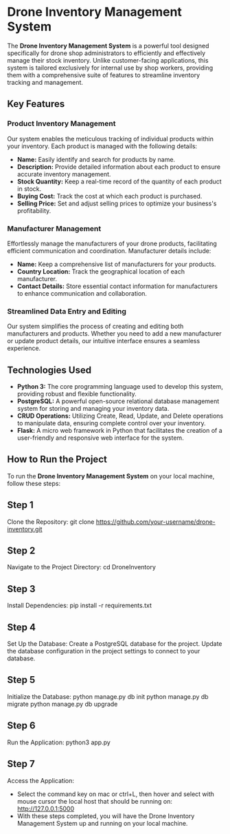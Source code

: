 # Drone Inventory Management System

The **Drone Inventory Management System** is a powerful tool designed specifically for drone shop administrators to efficiently and effectively manage their stock inventory. Unlike customer-facing applications, this system is tailored exclusively for internal use by shop workers, providing them with a comprehensive suite of features to streamline inventory tracking and management.

## Key Features

### Product Inventory Management

Our system enables the meticulous tracking of individual products within your inventory. Each product is managed with the following details:

- **Name:** Easily identify and search for products by name.
- **Description:** Provide detailed information about each product to ensure accurate inventory management.
- **Stock Quantity:** Keep a real-time record of the quantity of each product in stock.
- **Buying Cost:** Track the cost at which each product is purchased.
- **Selling Price:** Set and adjust selling prices to optimize your business's profitability.

### Manufacturer Management

Effortlessly manage the manufacturers of your drone products, facilitating efficient communication and coordination. Manufacturer details include:

- **Name:** Keep a comprehensive list of manufacturers for your products.
- **Country Location:** Track the geographical location of each manufacturer.
- **Contact Details:** Store essential contact information for manufacturers to enhance communication and collaboration.

### Streamlined Data Entry and Editing

Our system simplifies the process of creating and editing both manufacturers and products. Whether you need to add a new manufacturer or update product details, our intuitive interface ensures a seamless experience.

## Technologies Used

- **Python 3:** The core programming language used to develop this system, providing robust and flexible functionality.
- **PostgreSQL:** A powerful open-source relational database management system for storing and managing your inventory data.
- **CRUD Operations:** Utilizing Create, Read, Update, and Delete operations to manipulate data, ensuring complete control over your inventory.
- **Flask:** A micro web framework in Python that facilitates the creation of a user-friendly and responsive web interface for the system.

## How to Run the Project

To run the **Drone Inventory Management System** on your local machine, follow these steps:

## Step 1
Clone the Repository:
git clone https://github.com/your-username/drone-inventory.git

## Step 2
Navigate to the Project Directory:
cd DroneInventory

## Step 3
Install Dependencies:
pip install -r requirements.txt

## Step 4
Set Up the Database:
Create a PostgreSQL database for the project.
Update the database configuration in the project settings to connect to your database.

## Step 5
Initialize the Database:
python manage.py db init
python manage.py db migrate
python manage.py db upgrade

## Step 6
Run the Application:
python3 app.py

## Step 7
Access the Application:

- Select the command key on mac or ctrl+L, then hover and select with mouse cursor the local host that should be running on: http://127.0.0.1:5000
- With these steps completed, you will have the Drone Inventory Management System up and running on your local machine. 









